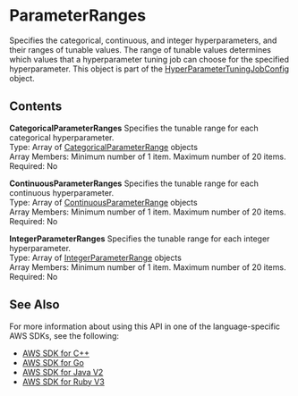 # ParameterRanges<a name="API_ParameterRanges"></a>

Specifies the categorical, continuous, and integer hyperparameters, and their ranges of tunable values\. The range of tunable values determines which values that a hyperparameter tuning job can choose for the specified hyperparameter\. This object is part of the [HyperParameterTuningJobConfig](API_HyperParameterTuningJobConfig.md) object\.

## Contents<a name="API_ParameterRanges_Contents"></a>

 **CategoricalParameterRanges**   <a name="forecast-Type-ParameterRanges-CategoricalParameterRanges"></a>
Specifies the tunable range for each categorical hyperparameter\.  
Type: Array of [CategoricalParameterRange](API_CategoricalParameterRange.md) objects  
Array Members: Minimum number of 1 item\. Maximum number of 20 items\.  
Required: No

 **ContinuousParameterRanges**   <a name="forecast-Type-ParameterRanges-ContinuousParameterRanges"></a>
Specifies the tunable range for each continuous hyperparameter\.  
Type: Array of [ContinuousParameterRange](API_ContinuousParameterRange.md) objects  
Array Members: Minimum number of 1 item\. Maximum number of 20 items\.  
Required: No

 **IntegerParameterRanges**   <a name="forecast-Type-ParameterRanges-IntegerParameterRanges"></a>
Specifies the tunable range for each integer hyperparameter\.  
Type: Array of [IntegerParameterRange](API_IntegerParameterRange.md) objects  
Array Members: Minimum number of 1 item\. Maximum number of 20 items\.  
Required: No

## See Also<a name="API_ParameterRanges_SeeAlso"></a>

For more information about using this API in one of the language\-specific AWS SDKs, see the following:
+  [AWS SDK for C\+\+](https://docs.aws.amazon.com/goto/SdkForCpp/forecast-2018-06-26/ParameterRanges) 
+  [AWS SDK for Go](https://docs.aws.amazon.com/goto/SdkForGoV1/forecast-2018-06-26/ParameterRanges) 
+  [AWS SDK for Java V2](https://docs.aws.amazon.com/goto/SdkForJavaV2/forecast-2018-06-26/ParameterRanges) 
+  [AWS SDK for Ruby V3](https://docs.aws.amazon.com/goto/SdkForRubyV3/forecast-2018-06-26/ParameterRanges) 